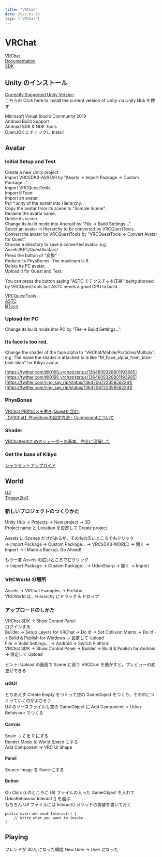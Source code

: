 ```yaml
---
title: "VRChat"
date: 2022-01-15
tags: ["VRChat"]
---
```


# VRChat

[VRChat](https://hello.vrchat.com/)  
[Documentation](https://docs.vrchat.com/docs)  
[SDK](https://vrchat.com/home/download)

## Unity のインストール

[Currently Supported Unity Version](https://docs.vrchat.com/docs/current-unity-version)  
こちらの Click here to install the current version of Unity via Unity Hub を押す

Microsoft Visual Studio Community 2019  
Android Build Support  
Android SDK & NDK Tools  
OpenJDK にチェックし Install

## Avatar

### Initial Setup and Test

Create a new Unity project.  
Import VRCSDK3-AVATAR by "Assets -> Import Package -> Custom Package...".  
Import VRCQuestTools.  
Import lilToon.  
Import an avatar.  
Put *.unity of the avatar into Hierarchy.  
Copy the avatar from its scene to "Sample Scene".  
Rename the avatar name.  
Delete its scene.  
Change its build mode into Android by "File -> Build Settings...".  
Select an avatar in Hierarchy to be converted by VRCQuestTools.  
Convert the avatar by VRCQuestTools by "VRCQuestTools -> Convert Avatar for Quest".  
Choose a directory to save a converted avatar. e.g. Assets/KRT/QuestAvatars/  
Press the button of "変換"  
Reduce its PhysBones. The maximum is 8.  
Delete its PC avatar.  
Upload it for Quest and Test.  

You can press the button saying "ASTC でテクスチャを圧縮" being showed by VRCQuestTools but ASTC needs a good CPU to build.  

[VRCQuestTools](https://kurotu.booth.pm/items/2436054)  
[ASTC](https://omega.hatenadiary.jp/entry/2019/07/24/032528)  
[lilToon](https://booth.pm/ja/items/3087170)  

### Upload for PC

Change its build mode into PC by "File -> Build Settings...".  

### Its face is too red.

Change the shader of the face alpha to "VRChat/Mobile/Particles/Multiply".  
e.g. The name the shader is attached to is like "M_Face_alpha_from_blah-blah-blah" for Kikyo avatar.  

[https://twitter.com/till0196_vrchat/status/1364809328801193985](https://twitter.com/till0196_vrchat/status/1364809328801193985)  
[https://twitter.com/ring_say_rip/status/1364706722359562241](https://twitter.com/ring_say_rip/status/1364706722359562241)  

### PhysBones

[VRChat PB対応メモ書き(Quest化含む)](https://note.com/hukube_vrc/n/n76ef8fb112c4)  
[【VRChat】PhysBoneの設定方法・Componentについて](https://signyamo.blog/phys-bone_component/)  

### Shader

[VRChatterのためのシェーダーの基本、完全に理解した](https://qiita.com/hirakichi/items/8282ff70c28548c0eb16)  

### Get the base of Kikyo

[シャツセットアップガイド](https://docs.google.com/document/d/1T8Dy269GhTnmI7LadW9rg5NTxkZfW4cXNv_3rgxh_YE/edit#heading=h.dd58ddyj1og8)  

## World

[U#](https://github.com/MerlinVR/UdonSharp)  
[Trigger2to3](https://www.wicurio.com/trigger2to3/)

### 新しいプロジェクトのつくりかた

Unity Hub -> Projects -> New project -> 3D  
Project name と Location を設定して Create project

Assets に Scenes だけがあるが，その右の広いところで右クリック  
-> Import Package -> Custom Package... -> VRCSDK3-WORLD -> 開く -> Import -> I Made a Backup. Go Ahead!

もう一度 Assets の広いところで右クリック  
-> Import Package -> Custom Package... -> UdonSharp -> 開く -> Import

### VRCWorld の場所

Assets -> VRChat Examples -> Prefabs  
VRCWorld は，Hierarchy にドラッグ & ドロップ

### アップロードのしかた

VRChat SDK -> Show Control Panel  
ログインする  
Builder -> Setup Layers for VRChat -> Do it! -> Set Collision Matrix -> Do it! -> Build & Publish for Windows -> 設定して Upload  
File -> Build Settings... -> Android -> Switch Platform  
VRChat SDK -> Show Control Panel -> Builder -> Build & Publish for Android -> 設定して Upload

ヒント: Upload の画面で Scene に戻り VRCCam を動かすと，プレビューの変更ができる

### uGUI

とりあえず Create Empty をつくって空の GameObject をつくり，その中につくっていくのがよさそう  
U# のソースファイルも空の GameObject に Add Component -> Udon Behaviour でつくる

#### Canvas

Scale -> Z を 0 にする  
Render Mode を World Space にする  
Add Component -> VRC Ui Shape

#### Panel

Source Image を None にする

#### Button

On Click () のところに U# ファイルの入った GameObject を入れて UdonBehaviour.Interact () を選ぶ  
もちろん U# ファイルには Interact() メソッドの実装を書いておく  

```
public override void Interact() {
    // Write what you want to invoke...
}
```

## Playing

フレンドが 30人 になった瞬間 New User -> User になった
